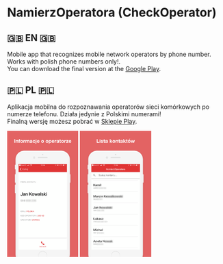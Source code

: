 # NamierzOperatora (CheckOperator)
## 🇬🇧 EN 🇬🇧
Mobile app that recognizes mobile network operators by phone number. Works with polish phone numbers only!.</br>
You can download the final version at the [Google Play]().

## 🇵🇱 PL 🇵🇱
Aplikacja mobilna do rozpoznawania operatorów sieci komórkowych po numerze telefonu. Działa jedynie z Polskimi numerami!</br>
Finalną wersję możesz pobrać w [Sklepie Play]().

<p float="left">
  <img src="https://raw.githubusercontent.com/gstark0/CheckOperator/master/screenshots/1.png" width="33%"/>
  <img src="https://raw.githubusercontent.com/gstark0/CheckOperator/master/screenshots/2.png" width="33%"/>
</p>
